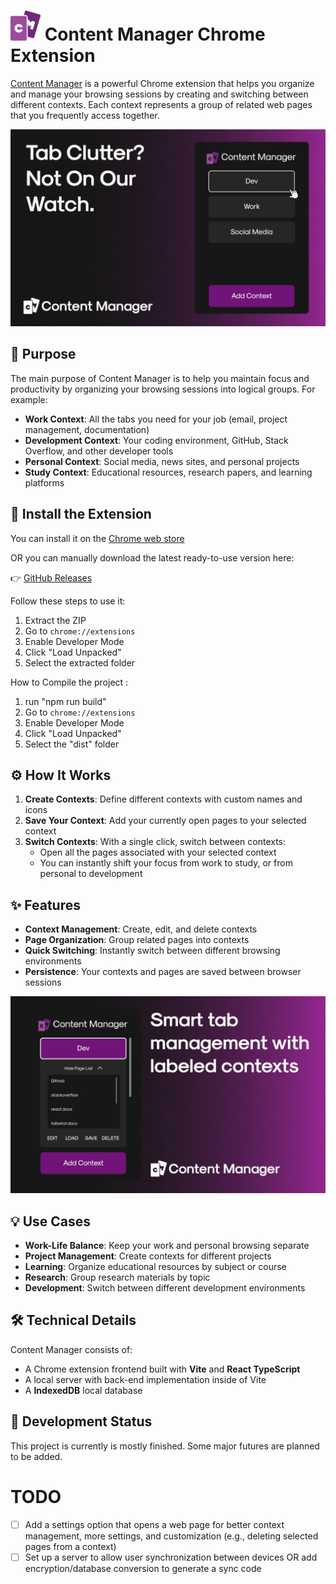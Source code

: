 # ![Content Manager Logo][logo] Content Manager Chrome Extension

[Content Manager](https://chromewebstore.google.com/detail/content-manager/lobbohngjkkghmganebnahlfajlahkic) is a powerful Chrome extension that helps you organize and manage your browsing sessions by creating and switching between different contexts. Each context represents a group of related web pages that you frequently access together.

![Content Manager presentation page][presentation-page]

## 🎯 Purpose

The main purpose of Content Manager is to help you maintain focus and productivity by organizing your browsing sessions into logical groups. For example:

- **Work Context**: All the tabs you need for your job (email, project management, documentation)
- **Development Context**: Your coding environment, GitHub, Stack Overflow, and other developer tools
- **Personal Context**: Social media, news sites, and personal projects
- **Study Context**: Educational resources, research papers, and learning platforms

## 🚀 Install the Extension

You can install it on the [Chrome web store](https://chromewebstore.google.com/detail/content-manager/lobbohngjkkghmganebnahlfajlahkic)

OR you can manually download the latest ready-to-use version here:

👉 [GitHub Releases](https://github.com/DawidSac24/ContentManager/releases)

Follow these steps to use it:

1. Extract the ZIP
2. Go to `chrome://extensions`
3. Enable Developer Mode
4. Click "Load Unpacked"
5. Select the extracted folder

How to Compile the project :

1. run "npm run build"
2. Go to `chrome://extensions`
3. Enable Developer Mode
4. Click "Load Unpacked"
5. Select the "dist" folder

## ⚙️ How It Works

1. **Create Contexts**: Define different contexts with custom names and icons
2. **Save Your Context**: Add your currently open pages to your selected context
3. **Switch Contexts**: With a single click, switch between contexts:
   - Open all the pages associated with your selected context
   - You can instantly shift your focus from work to study, or from personal to development

## ✨ Features

- **Context Management**: Create, edit, and delete contexts
- **Page Organization**: Group related pages into contexts
- **Quick Switching**: Instantly switch between different browsing environments
- **Persistence**: Your contexts and pages are saved between browser sessions

![Content Manager second presentation page][presentation-page-2]

## 💡 Use Cases

- **Work-Life Balance**: Keep your work and personal browsing separate
- **Project Management**: Create contexts for different projects
- **Learning**: Organize educational resources by subject or course
- **Research**: Group research materials by topic
- **Development**: Switch between different development environments

## 🛠️ Technical Details

Content Manager consists of:

- A Chrome extension frontend built with **Vite** and **React TypeScript**
- A local server with back-end implementation inside of Vite
- A **IndexedDB** local database

## 🚧 Development Status

This project is currently is mostly finished. Some major futures are planned to be added.

# TODO

- [ ] Add a settings option that opens a web page for better context management, more settings, and customization (e.g., deleting selected pages from a context)
- [ ] Set up a server to allow user synchronization between devices OR add encryption/database conversion to generate a sync code

[logo]: https://github.com/DawidSac24/ContentManager/blob/main/assets/logo-48px.png "Content Manager Logo"
[presentation-page]: https://github.com/DawidSac24/ContentManager/blob/main/assets/cm-ss1.jpg "Content Manager presentation page"
[presentation-page-2]: https://github.com/DawidSac24/ContentManager/blob/main/assets/cm-ss2.jpg "Content Manager second presentation page"
